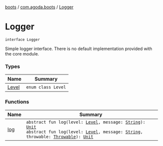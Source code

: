 [boots](../../index.md) / [com.agoda.boots](../index.md) / [Logger](./index.md)

# Logger

`interface Logger`

Simple logger interface.
There is no default implementation provided with the core module.

### Types

| Name | Summary |
|---|---|
| [Level](-level/index.md) | `enum class Level` |

### Functions

| Name | Summary |
|---|---|
| [log](log.md) | `abstract fun log(level: `[`Level`](-level/index.md)`, message: `[`String`](https://kotlinlang.org/api/latest/jvm/stdlib/kotlin/-string/index.html)`): `[`Unit`](https://kotlinlang.org/api/latest/jvm/stdlib/kotlin/-unit/index.html)<br>`abstract fun log(level: `[`Level`](-level/index.md)`, message: `[`String`](https://kotlinlang.org/api/latest/jvm/stdlib/kotlin/-string/index.html)`, throwable: `[`Throwable`](https://kotlinlang.org/api/latest/jvm/stdlib/kotlin/-throwable/index.html)`): `[`Unit`](https://kotlinlang.org/api/latest/jvm/stdlib/kotlin/-unit/index.html) |
